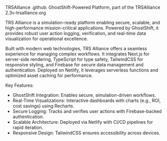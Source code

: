 TRSAlliance
.github: GhostShift-Powered Platform, part of the TRSAlliance 2.3v-trsalliance.org

TRS Alliance is a simulation-ready platform enabling secure, scalable, and high-performance mission-critical applications. Powered by GhostShift, it provides robust user action logging, verification, and real-time data visualization for operational excellence.

Built with modern web technologies, TRS Alliance offers a seamless experience for managing complex workflows. It integrates Next.js for server-side rendering, TypeScript for type safety, TailwindCSS for responsive styling, and Firebase for secure data management and authentication. Deployed on Netlify, it leverages serverless functions and optimized asset caching for performance.

Key Features:

*   GhostShift Integration: Enables secure, simulation-driven workflows.
*   Real-Time Visualizations: Interactive dashboards with charts (e.g., ROI, cost savings) using Recharts.
*   Secure Logging: Tracks and verifies user actions with Firebase-backed authentication.
*   Scalable Architecture: Deployed via Netlify with CI/CD pipelines for rapid iteration.
*   Responsive Design: TailwindCSS ensures accessibility across devices.
